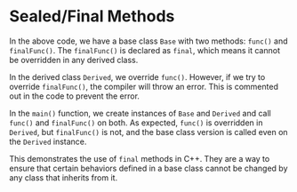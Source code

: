# Sealed/Final Methods
In the above code, we have a base class `Base` with two methods: `func()` and `finalFunc()`. The `finalFunc()` is declared as `final`, which means it cannot be overridden in any derived class.

In the derived class `Derived`, we override `func()`. However, if we try to override `finalFunc()`, the compiler will throw an error. This is commented out in the code to prevent the error.

In the `main()` function, we create instances of `Base` and `Derived` and call `func()` and `finalFunc()` on both. As expected, `func()` is overridden in `Derived`, but `finalFunc()` is not, and the base class version is called even on the `Derived` instance.

This demonstrates the use of `final` methods in C++. They are a way to ensure that certain behaviors defined in a base class cannot be changed by any class that inherits from it.